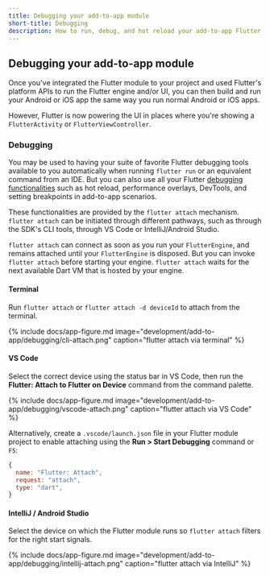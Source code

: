 ```yaml
---
title: Debugging your add-to-app module
short-title: Debugging
description: How to run, debug, and hot reload your add-to-app Flutter module.
---
```


## Debugging your add-to-app module

Once you've integrated the Flutter module to your project and used Flutter's
platform APIs to run the Flutter engine and/or UI,
you can then build and run your Android or iOS app the same way
you run normal Android or iOS apps.

However, Flutter is now powering the UI in places where you're showing a
`FlutterActivity` or `FlutterViewController`.

### Debugging

You may be used to having your suite of favorite Flutter debugging tools
available to you automatically when running `flutter run` or an equivalent
command from an IDE. But you can also use all your Flutter
[debugging functionalities][] such as hot reload, performance
overlays, DevTools, and setting breakpoints in add-to-app scenarios.

These functionalities are provided by the `flutter attach` mechanism.
`flutter attach` can be initiated through different pathways,
such as through the SDK's CLI tools,
through VS Code or IntelliJ/Android Studio.

`flutter attach` can connect as soon as you run your `FlutterEngine`, and
remains attached until your `FlutterEngine` is disposed. But you can invoke
`flutter attach` before starting your engine. `flutter attach` waits for
the next available Dart VM that is hosted by your engine.

#### Terminal

Run `flutter attach` or `flutter attach -d deviceId` to attach from the terminal.

{% include docs/app-figure.md image="development/add-to-app/debugging/cli-attach.png" caption="flutter attach via terminal" %}

#### VS Code

Select the correct device using the status bar in VS Code, then run the **Flutter: Attach to Flutter on Device** command from the command palette.

{% include docs/app-figure.md image="development/add-to-app/debugging/vscode-attach.png" caption="flutter attach via VS Code" %}

Alternatively, create a `.vscode/launch.json` file in your Flutter module project to enable attaching using the **Run > Start Debugging** command or `F5`:

```js
{
  name: "Flutter: Attach",
  request: "attach",
  type: "dart",
}
```

#### IntelliJ / Android Studio

Select the device on which the Flutter module runs so `flutter attach` filters for the right start signals.

{% include docs/app-figure.md image="development/add-to-app/debugging/intellij-attach.png" caption="flutter attach via IntelliJ" %}


[debugging functionalities]: /docs/testing/debugging

